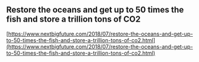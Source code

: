 ## Restore the oceans and get up to 50 times the fish and store a trillion tons of CO2
  
  [https://www.nextbigfuture.com/2018/07/restore-the-oceans-and-get-up-to-50-times-the-fish-and-store-a-trillion-tons-of-co2.html](https://www.nextbigfuture.com/2018/07/restore-the-oceans-and-get-up-to-50-times-the-fish-and-store-a-trillion-tons-of-co2.html)